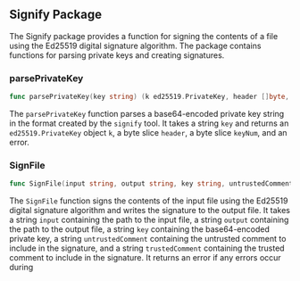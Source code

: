## Signify Package

The Signify package provides a function for signing the contents of a file using the Ed25519 digital signature algorithm. The package contains functions for parsing private keys and creating signatures.

### parsePrivateKey

```go
func parsePrivateKey(key string) (k ed25519.PrivateKey, header []byte, keyNum []byte, err error)
```

The `parsePrivateKey` function parses a base64-encoded private key string in the format created by the `signify` tool. It takes a string `key` and returns an `ed25519.PrivateKey` object `k`, a byte slice `header`, a byte slice `keyNum`, and an error.

### SignFile

```go
func SignFile(input string, output string, key string, untrustedComment string, trustedComment string) error
```

The `SignFile` function signs the contents of the input file using the Ed25519 digital signature algorithm and writes the signature to the output file. It takes a string `input` containing the path to the input file, a string `output` containing the path to the output file, a string `key` containing the base64-encoded private key, a string `untrustedComment` containing the untrusted comment to include in the signature, and a string `trustedComment` containing the trusted comment to include in the signature. It returns an error if any errors occur during